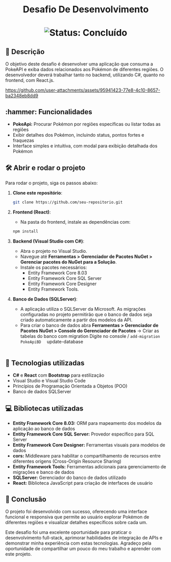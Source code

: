 <h1 align="center">Desafio De Desenvolvimento</h1>

<h1 align="center">
    <img src="http://img.shields.io/static/v1?label=STATUS&message=%20CONCLUIDO&color=GREEN&style=for-the-badge" alt="Status: Concluído">
</h1>

<h2 align="left">📖 Descrição</h2>
<p>O objetivo deste desafio é desenvolver uma aplicação que consuma a PokeAPI e exiba dados
relacionados aos Pokémon de diferentes regiões. O desenvolvedor deverá trabalhar tanto no
backend, utilizando C#, quanto no frontend, com React.js.</p>

<p align="center">
    

https://github.com/user-attachments/assets/95941423-77e8-4c10-8657-ba2348eb8dd9


</p>

<h2 align="left">:hammer: Funcionalidades</h2>
<ul>
    <li><strong>PokeApi:</strong> Procurar Pokémon por regiões específicas ou listar todas as regiões</li>
    <li>Exibir detalhes dos Pokémon, incluindo status, pontos fortes e fraquezas</li>
    <li>Interface simples e intuitiva, com modal para exibição detalhada dos Pokémon</li>
</ul>

<h2 align="left">🛠️ Abrir e rodar o projeto</h2>
<p>Para rodar o projeto, siga os passos abaixo:</p>

1. **Clone este repositório**:
    ```bash
    git clone https://github.com/seu-repositorio.git
    ```

2. **Frontend (React)**:
    - Na pasta do frontend, instale as dependências com:
    ```bash
    npm install
    ```

3. **Backend (Visual Studio com C#)**:
    - Abra o projeto no Visual Studio.
    - Navegue até **Ferramentas > Gerenciador de Pacotes NuGet > Gerenciar pacotes do NuGet para a Solução**.
    - Instale os pacotes necessários:
        - Entity Framework Core 8.03
        - Entity Framework Core SQL Server
        - Entity Framework Core Designer
        - Entity Framework Tools.

4. **Banco de Dados (SQLServer)**:
    - A aplicação utiliza o SQLServer da Microsoft. As migrações configuradas no projeto permitirão que o banco de dados seja criado automaticamente a partir dos modelos da API.
    - Para criar o banco de dados abra **Ferramentas > Gerenciador de Pacotes NuGet > Console do Gerenciador de Pacotes**
       -> Criar as tabelas do banco com migration
              Digite no console \/
           ```add-migration PokeApiBD  ```
              update-database                     
           ```                         ```

<h2 align="left">🧑 Tecnologias utilizadas</h2>
<ul>
    <li><strong>C#</strong> e <strong>React</strong> com <strong>Bootstrap</strong> para estilização</li>
    <li>Visual Studio e Visual Studio Code</li>
    <li>Princípios de Programação Orientada a Objetos (POO)</li>
    <li>Banco de dados SQLServer</li>    
</ul>

<h2 align="left">💻 Bibliotecas utilizadas</h2>
<ul>
    <li><strong>Entity Framework Core 8.03:</strong> ORM para mapeamento dos modelos da aplicação ao banco de dados</li>
    <li><strong>Entity Framework Core SQL Server:</strong> Provedor específico para SQL Server</li>
    <li><strong>Entity Framework Core Designer:</strong> Ferramentas visuais para modelos de dados</li>
    <li><strong>cors:</strong> Middleware para habilitar o compartilhamento de recursos entre diferentes origens (Cross-Origin Resource Sharing)</li>
    <li><strong>Entity Framework Tools:</strong> Ferramentas adicionais para gerenciamento de migrações e banco de dados</li>
    <li><strong>SQLServer:</strong> Gerenciador do banco de dados utilizado</li>
    <li><strong>React:</strong> Biblioteca JavaScript para criação de interfaces de usuário</li>
</ul>

<h2 align="left">📌 Conclusão</h2>
<p>O projeto foi desenvolvido com sucesso, oferecendo uma interface funcional e responsiva que permite ao usuário explorar Pokémon de diferentes regiões e visualizar detalhes específicos sobre cada um.</p>

<p>Este desafio foi uma excelente oportunidade para praticar o desenvolvimento full-stack, aprimorar habilidades de integração de APIs e demonstrar minha experiência com estas tecnologias. Agradeço pela oportunidade de compartilhar um pouco do meu trabalho e aprender com este projeto.</p>

